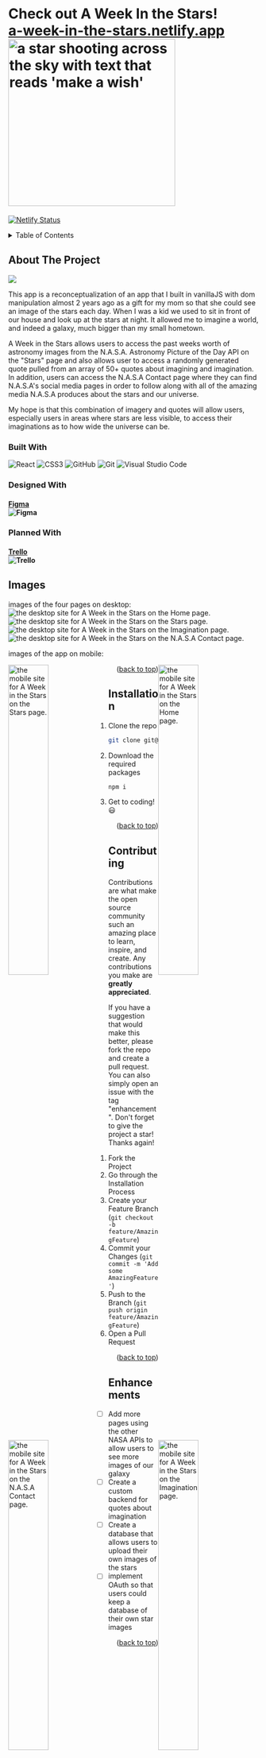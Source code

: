 # Check out A Week In the Stars! <br> [a-week-in-the-stars.netlify.app](https://a-week-in-the-stars.netlify.app/) <br><img src="src/Images/shooting-star.gif" style="width: 35vmin" alt="a star shooting across the sky with text that reads 'make a wish'"> <br>
[![Netlify Status](https://api.netlify.com/api/v1/badges/9cdc8bb6-2ce2-4954-a513-bfefdc33f580/deploy-status)](https://app.netlify.com/sites/a-week-in-the-stars/deploys)


<!-- TABLE OF CONTENTS -->
<details>
  <summary>Table of Contents</summary>
  <ol>
    <li>
      <a href="#about-the-project">About The Project</a>
      <ul>
        <li><a href="#built-with">Built With</a></li>
        <li><a href="#designed-with">Designed With</a></li>
        <li><a href="#planned-with">Planned With</a></li>
      </ul>
    </li>
    <li><a href="#images">Project Images</a></li>
    <li><a href="#installation">Installation</a></li>
    <li><a href="#contributing">Contributing</a></li>
    <li><a href="#enhancements">Planned Enhancements</a></li>
  </ol>
</details>



<!-- ABOUT THE PROJECT -->
## About The Project

<img src="src/Images/README/Logo.png">

This app is a reconceptualization of an app that I built in vanillaJS with dom manipulation almost 2 years ago as a gift for my mom so that she could see an image of the stars each day. When I was a kid we used to sit in front of our house and look up at the stars at night. It allowed me to imagine a world, and indeed a galaxy, much bigger than my small hometown. 

A Week in the Stars allows users to access the past weeks worth of astronomy images from the N.A.S.A. Astronomy Picture of the Day API on the "Stars" page and also allows user to access a randomly generated quote pulled from an array of 50+ quotes about imagining and imagination. In addition, users can access the N.A.S.A Contact page where they can find N.A.S.A's social media pages in order to follow along with all of the amazing media N.A.S.A produces about the stars and our universe.

My hope is that this combination of imagery and quotes will allow users, especially users in areas where stars are less visible, to access their imaginations as to how wide the universe can be. 



### Built With

![React](https://img.shields.io/badge/react-%2320232a.svg?style=for-the-badge&logo=react&logoColor=%2361DAFB)
![CSS3](https://img.shields.io/badge/css3-%231572B6.svg?style=for-the-badge&logo=css3&logoColor=white)
![GitHub](https://img.shields.io/badge/github-%23121011.svg?style=for-the-badge&logo=github&logoColor=white)
![Git](https://img.shields.io/badge/git-%23F05033.svg?style=for-the-badge&logo=git&logoColor=white)
![Visual Studio Code](https://img.shields.io/badge/Visual%20Studio%20Code-0078d7.svg?style=for-the-badge&logo=visual-studio-code&logoColor=white)


### Designed With
#### [Figma](https://www.figma.com/file/GpVCoQAZ8vDEKJUqFdAm51/A-Week-in-the-Stars?type=design&node-id=0-1&t=xzJFCWbfeyBMBONj-0)<br> ![Figma](https://img.shields.io/badge/figma-%23F24E1E.svg?style=for-the-badge&logo=figma&logoColor=white) <br>


### Planned With
#### [Trello](https://trello.com/b/hbpNT1wF/a-week-in-the-stars) <br> ![Trello](https://img.shields.io/badge/Trello-%23026AA7.svg?style=for-the-badge&logo=Trello&logoColor=white)


## Images

images of the four pages on desktop:
<img src="src/Images/README/desktop-Home.png" alt="the desktop site for A Week in the Stars on the Home page.">
<br>
<img src="src/Images/README/desktop-Stars.png" alt="the desktop site for A Week in the Stars on the Stars page.">
<br>
<img src="src/Images/README/desktop-Imagination.png" alt="the desktop site for A Week in the Stars on the Imagination page.">
<br>
<img src="src/Images/README/desktop-NASAContact.png" alt="the desktop site for A Week in the Stars on the N.A.S.A Contact page.">
<br>

images of the app on mobile:
<div>
<img src="src/Images/README/mobile-Home.png" alt="the mobile site for A Week in the Stars on the Home page." style="width: 40%;display: grid;float: right">
<img src="src/Images/README/mobile-Stars.png" alt="the mobile site for A Week in the Stars on the Stars page." style="width: 40%;display: grid;float: left">
</div>

<div>
<img src="src/Images/README/mobile-Imagination.png" alt="the mobile site for A Week in the Stars on the Imagination page." style="width: 40%;display: grid;float: right">
<img src="src/Images/README/mobile-NASAContact.png" alt="the mobile site for A Week in the Stars on the N.A.S.A Contact page." style="width: 40%;display: grid;float: left">
</div>

<p align="right">(<a href="#readme-top">back to top</a>)</p>

## Installation
 
1. Clone the repo
   ```sh
   git clone git@github.com:smgraywood/NASA_React.git
   ```
2. Download the required packages
   ```sh
   npm i
   ```
3. Get to coding! 😃 

<p align="right">(<a href="#readme-top">back to top</a>)</p>

<!-- CONTRIBUTING -->
## Contributing

Contributions are what make the open source community such an amazing place to learn, inspire, and create. Any contributions you make are **greatly appreciated**.

If you have a suggestion that would make this better, please fork the repo and create a pull request. You can also simply open an issue with the tag "enhancement".
Don't forget to give the project a star! Thanks again!

1. Fork the Project
2. Go through the Installation Process
3. Create your Feature Branch (`git checkout -b feature/AmazingFeature`)
4. Commit your Changes (`git commit -m 'Add some AmazingFeature'`)
5. Push to the Branch (`git push origin feature/AmazingFeature`)
6. Open a Pull Request

<p align="right">(<a href="#readme-top">back to top</a>)</p>

<!-- PLANNED ENHANCEMENTS -->
## Enhancements

- [ ] Add more pages using the other NASA APIs to allow users to see more images of our galaxy
- [ ] Create a custom backend for quotes about imagination
- [ ] Create a database that allows users to upload their own images of the stars
- [ ] implement OAuth so that users could keep a database of their own star images

<p align="right">(<a href="#readme-top">back to top</a>)</p>
